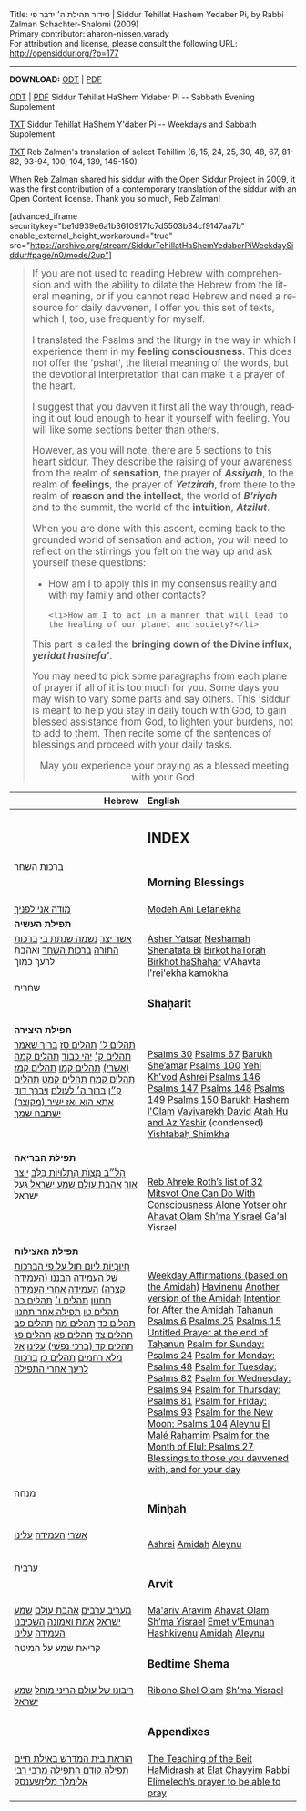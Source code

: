 <html>
<head></head>
<body>
Title: סידור תהילת ה׳ ידבר פי | Siddur Tehillat Hashem Yedaber Pi, by Rabbi Zalman Schachter-Shalomi (2009)<br />
Primary contributor: aharon-nissen.varady<br />
For attribution and license, please consult the following URL: <a href="http://opensiddur.org/?p=177">http://opensiddur.org/?p=177</a>
<p />
<hr />

<strong>DOWNLOAD:</strong> 
<a class="download" href="https://opensiddur.org/wp-content/uploads/2009/10/Siddur-Tehillat-haShem-Weekday-Siddur.odt">ODT</a> | <a class="pdf" href="https://opensiddur.org/wp-content/uploads/2009/10/Siddur-Tehillat-haShem-Weekday-Siddur.pdf">PDF</a>

<a class="download" href="https://opensiddur.org/wp-content/uploads/2009/10/Siddur-Tehillat-haShem-Sabbath-Supplement.odt">ODT</a> | <a class="pdf" href="https://opensiddur.org/wp-content/uploads/2009/10/Siddur-Tehillat-haShem-Sabbath-Supplement.pdf">PDF</a> Siddur Tehillat HaShem Yidaber Pi -- Sabbath Evening Supplement

<a class="download" href="https://opensiddur.org/wp-content/uploads/2009/10/Siddur-Tehillat-HaShem-Yidaber-Pi.txt">TXT</a> Siddur Tehillat HaShem Y'daber Pi -- Weekdays and Sabbath Supplement

<a class="download" href="https://opensiddur.org/wp-content/uploads/2009/10/Reb-Zalmans-Psalms-utf-8.txt">TXT</a> Reb Zalman's translation of select Tehillim (6, 15, 24, 25, 30, 48, 67, 81-82, 93-94, 100, 104, 139, 145-150)

When Reb Zalman shared his siddur with the Open Siddur Project in 2009, it was the first contribution of a contemporary translation of the siddur with an Open Content license. Thank you so much, Reb Zalman!

[advanced_iframe securitykey="be1d939e6a1b36109171c7d5503b34cf9147aa7b" enable_external_height_workaround="true" src="https://archive.org/stream/SiddurTehillatHaShemYedaberPiWeekdaySiddur#page/n0/mode/2up"]

<blockquote><div class="english" lang="en" style="font-size: 1.2em;">
If you are not used to reading Hebrew with comprehension and with the ability to dilate the Hebrew from the literal meaning, or if you cannot read Hebrew and need a resource for daily davvenen, I offer you this set of texts, which I, too, use frequently for myself.

I translated the Psalms and the liturgy in the way in which I experience them in my <strong>feeling consciousness</strong>. This does not offer the 'pshat', the literal meaning of the words, but the devotional interpretation that can make it a prayer of the heart.

I suggest that you davven it first all the way through, reading it out loud enough to hear it yourself with feeling. You will like some sections better than others.

However, as you will note, there are 5 sections to this heart siddur.  They describe the raising of your awareness from the realm of <strong>sensation</strong>, the prayer of <strong><em>Assiyah</em></strong>, to the realm of <strong>feelings</strong>, the prayer of <strong><em>Yetzirah</em></strong>, from there to the realm of <strong>reason and the intellect</strong>, the world of <strong><em>B’riyah</em></strong> and to the summit, the world of the <strong>intuition</strong>, <strong><em>Atzilut</em></strong>.

When you are done with this ascent, coming back to the grounded world of sensation and action, you will need to reflect on the stirrings you felt on the way up and ask yourself these questions:

<ul>
    <li>How am I to apply this in my consensus reality and with my family and other contacts?</li>
    
    <li>How am I to act in a manner that will lead to the healing of our planet and society?</li>
</ul>

This part is called the <strong>bringing down of the Divine influx, <em>yeridat hashefa’</em></strong>.

You may need to pick some paragraphs from each plane of prayer if all of it is too much for you. Some days you may wish to vary some parts and say others. This 'siddur' is meant to help you stay in daily touch with God, to gain blessed assistance from God, to lighten your burdens, not to add to them. Then recite some of the sentences of blessings and proceed with your daily tasks.

<center>May you experience
your praying
as a blessed meeting
with your God.</center>
</div></blockquote>

<table style="margin-left: auto;margin-right: auto;" class="draggable">
<thead><tr><th id="x" style="text-align: right;">Hebrew</th><th style="text-align: left;">English</th></tr></thead>
<tbody>
<tr><td style="vertical-align:top;" width="46%">
<div class="liturgy" lang="he">

</span></div></td>
 
<td style="vertical-align:top;" width="53%">
<div class="english" lang="en">
<h2>INDEX</h2>
</div></td></tr>


<tr><td style="vertical-align:top;" width="46%">
<div class="liturgy" lang="he">
ברכות השחר
</span></div></td>
 
<td style="vertical-align:top;" width="53%">
<div class="english" lang="en">
<h3>Morning Blessings</h3>
</div></td></tr>


<tr><td style="vertical-align:top;" width="46%">
<div class="liturgy" lang="he">
<a href="http://opensiddur.org/?p=29385">מודה אני לפניך</a>
</span></div></td>
 
<td style="vertical-align:top;" width="53%">
<div class="english" lang="en">
<a href="http://opensiddur.org/?p=29385">Modeh Ani Lefanekha</a>
</div></td></tr>


<tr><td style="vertical-align:top;" width="46%">
<div class="liturgy" lang="he">
<strong>תפילת העשיה</strong>
</span></div></td>
 
<td style="vertical-align:top;" width="53%">
<div class="english" lang="en">

</div></td></tr>


<tr><td style="vertical-align:top;" width="46%">
<div class="liturgy" lang="he">
<a href="http://opensiddur.org/?p=17029">אשר יצר</a>
<a href="http://opensiddur.org/?p=17309">נשמה שנתת בי</a>
<a href="http://opensiddur.org/?p=17284">ברכות התורה</a>
<a href="http://opensiddur.org/?p=20929">ברכות השחר</a>
ואהבת לרעך כמוך
</span></div></td>
 
<td style="vertical-align:top;" width="53%">
<div class="english" lang="en">
<a href="http://opensiddur.org/?p=17029">Asher Yatsar</a>
<a href="http://opensiddur.org/?p=17309">Neshamah Shenatata Bi</a>
<a href="http://opensiddur.org/?p=17284">Birkot haTorah</a>
<a href="http://opensiddur.org/?p=20929">Birkhot haShaḥar</a>
v'Ahavta l'rei'ekha kamokha
</div></td></tr>


<tr><td style="vertical-align:top;" width="46%">
<div class="liturgy" lang="he">
שחרית
</span></div></td>
 
<td style="vertical-align:top;" width="53%">
<div class="english" lang="en">
<h3>Shaḥarit</h3>
</div></td></tr>


<tr><td style="vertical-align:top;" width="46%">
<div class="liturgy" lang="he">
<strong>תפילת היצירה</strong>
</span></div></td>
 
<td style="vertical-align:top;" width="53%">
<div class="english" lang="en">

</div></td></tr>


<tr><td style="vertical-align:top;" width="46%">
<div class="liturgy" lang="he">
<a href="http://opensiddur.org/?p=16071">תהלים ל׳</a>
<a href="http://opensiddur.org/?p=16529">תהלים סז</a>
<a href="http://opensiddur.org/?p=17825">ברוך שאמר</a>
<a href="http://opensiddur.org/?p=16555">תהלים ק׳</a>
<a href="http://opensiddur.org/?p=18119">יהי כבוד</a>
<a href="http://opensiddur.org/?p=20948">תהלים קמה (אשרי)‏</a>
<a href="http://opensiddur.org/?p=20962">תהלים קמו</a>
<a href="http://opensiddur.org/?p=20969">תהלים קמז</a>
<a href="http://opensiddur.org/?p=20977">תהלים קמח</a>
<a href="http://opensiddur.org/?p=20984">תהלים קמט</a>
<a href="http://opensiddur.org/?p=20989">תהלים ק״ן</a>
<a href="http://opensiddur.org/?p=21001">ברוך ה׳ לעולם</a>
<a href="http://opensiddur.org/?p=21008">ויברך דוד</a>
<a href="http://opensiddur.org/?p=21013">אתא הוא ואז ישיר (מקוצר)‏</a>
<a href="http://opensiddur.org/?p=21023">ישתבח שמך </a>
</span></div></td>
 
<td style="vertical-align:top;" width="53%">
<div class="english" lang="en">

<a href="http://opensiddur.org/?p=16071">Psalms 30</a>
<a href="http://opensiddur.org/?p=16529">Psalms 67</a>
<a href="http://opensiddur.org/?p=17825">Barukh She’amar</a>
<a href="http://opensiddur.org/?p=16555">Psalms 100</a>
<a href="http://opensiddur.org/?p=18119">Yehi Kh’vod</a>
<a href="http://opensiddur.org/?p=20948">Ashrei</a>
<a href="http://opensiddur.org/?p=20962">Psalms 146</a>
<a href="http://opensiddur.org/?p=20969">Psalms 147</a>
<a href="http://opensiddur.org/?p=20977">Psalms 148</a>
<a href="http://opensiddur.org/?p=20984">Psalms 149</a>
<a href="http://opensiddur.org/?p=20989">Psalms 150</a>
<a href="http://opensiddur.org/?p=21001">Barukh Hashem l'Olam</a>
<a href="http://opensiddur.org/?p=21008">Vayivarekh David</a>
<a href="http://opensiddur.org/?p=21013">Atah Hu and Az Yashir</a> (condensed)
<a href="http://opensiddur.org/?p=21023">Yishtabaḥ Shimkha</a>

</div></td></tr>


<tr><td style="vertical-align:top;" width="46%">
<div class="liturgy" lang="he">
<strong>תפילת הבריאה</strong>
</span></div></td>
 
<td style="vertical-align:top;" width="53%">
<div class="english" lang="en">

</div></td></tr>


<tr><td style="vertical-align:top;" width="46%">
<div class="liturgy" lang="he">
<a href="http://opensiddur.org/?p=21031">הַל״ב מִצְוֺת הַתְלוּיוֹת בַּלֵּב</a>
<a href="http://opensiddur.org/?p=21412">יוצר אור</a>
<a href="http://opensiddur.org/?p=21403">אהבת עולם </a>
<a href="http://opensiddur.org/?p=20907">שמע ישראל </a>
געל ישראל
</span></div></td>
 
<td style="vertical-align:top;" width="53%">
<div class="english" lang="en">

<a href="http://opensiddur.org/?p=21031">Reb Ahrele Roth’s list of 32 Mitsvot One Can Do With Consciousness Alone</a>
<a href="http://opensiddur.org/?p=21412">Yotser ohr</a>
<a href="http://opensiddur.org/?p=21403">Ahavat Olam</a>
<a href="http://opensiddur.org/?p=20907">Sh’ma Yisrael</a>
Ga'al Yisrael
</div></td></tr>


<tr><td style="vertical-align:top;" width="46%">
<div class="liturgy" lang="he">
<strong>תפילת האצילות</strong>
</span></div></td>
 
<td style="vertical-align:top;" width="53%">
<div class="english" lang="en">

</div></td></tr>


<tr><td style="vertical-align:top;" width="46%">
<div class="liturgy" lang="he">
<a href="http://opensiddur.org/?p=21107">חִיוּבִיוֹת ליום חול על פי הברכות של העמידה</a>
<a href="http://opensiddur.org/?p=21089">הבננו (העמידה קצרה)‏</a>
<a href="http://opensiddur.org/?p=30340">העמידה</a>
<a href="http://opensiddur.org/?p=29416">אחרי העמידה</a>
<a href="http://opensiddur.org/?p=10440">תחנון</a>
<a href="http://opensiddur.org/?p=20900">תהלים ו׳</a>
<a href="http://opensiddur.org/?p=20883">תהלים כה</a>
<a href="http://opensiddur.org/?p=20866">תהלים טו</a>
<a href="http://opensiddur.org/?p=20851">תפילה אחר תחנון</a>
<a href="http://opensiddur.org/?p=16164">תהלים כד</a>
<a href="http://opensiddur.org/?p=16235">תהלים מח</a>
<a href="http://opensiddur.org/?p=16241">תהלים פב</a>
<a href="http://opensiddur.org/?p=16119">תהלים צד</a>
<a href="http://opensiddur.org/?p=16128">תהלים פא</a>
<a href="http://opensiddur.org/?p=16137">תהלים פג</a>
<a href="http://opensiddur.org/?p=20811">תהלים קד (ברכי נפשׁי)‏</a>
<a href="http://opensiddur.org/?p=20891">עלינו</a>
<a href="http://opensiddur.org/?p=29393">אל מלא רחמים</a>
<a href="http://opensiddur.org/?p=16709">תהלים כז</a>
<a href="http://opensiddur.org/?p=21390">ברכות לרעך אחרי התפילה</a>
&nbsp;
</span></div></td>
 
<td style="vertical-align:top;" width="53%">
<div class="english" lang="en">

<a href="http://opensiddur.org/?p=21107">Weekday Affirmations (based on the Amidah)</a>
<a href="http://opensiddur.org/?p=21089">Havinenu</a>
<a href="http://opensiddur.org/?p=30340">Another version of the Amidah</a>
<a href="http://opensiddur.org/?p=29416">Intention for After the Amidah</a>
<a href="http://opensiddur.org/?p=10440">Taḥanun</a>
<a href="http://opensiddur.org/?p=20900">Psalms 6</a>
<a href="http://opensiddur.org/?p=20883">Psalms 25</a>
<a href="http://opensiddur.org/?p=20866">Psalms 15</a>
<a href="http://opensiddur.org/?p=20851">Untitled Prayer at the end of Taḥanun</a>
<a href="http://opensiddur.org/?p=16164">Psalm for Sunday: Psalms 24</a>
<a href="http://opensiddur.org/?p=16235">Psalm for Monday: Psalms 48</a>
<a href="http://opensiddur.org/?p=16241">Psalm for Tuesday: Psalms 82</a>
<a href="http://opensiddur.org/?p=16119">Psalm for Wednesday: Psalms 94</a>
<a href="http://opensiddur.org/?p=16128">Psalm for Thursday: Psalms 81</a>
<a href="http://opensiddur.org/?p=16137">Psalm for Friday: Psalms 93</a>
<a href="http://opensiddur.org/?p=20811">Psalm for the New Moon: Psalms 104</a>
<a href="http://opensiddur.org/?p=20891">Aleynu</a>
<a href="http://opensiddur.org/?p=29393">El Malé Raḥamim</a>
<a href="http://opensiddur.org/?p=16709">Psalm for the Month of Elul: Psalms 27</a>
<a href="http://opensiddur.org/?p=21390">Blessings to those you davvened with, and for your day</a>

</div></td></tr>


<tr><td style="vertical-align:top;" width="46%">
<div class="liturgy" lang="he">
מנחה
</span></div></td>
 
<td style="vertical-align:top;" width="53%">
<div class="english" lang="en">
<h3>Minḥah</h3>
</div></td></tr>


<tr><td style="vertical-align:top;" width="46%">
<div class="liturgy" lang="he">
<a href="http://opensiddur.org/?p=20948">אשרי</a>
<a href="http://opensiddur.org/?p=30340">העמידה</a>
<a href="http://opensiddur.org/?p=20891">עלינו</a>
</span></div></td>
 
<td style="vertical-align:top;" width="53%">
<div class="english" lang="en">

<a href="http://opensiddur.org/?p=20948">Ashrei</a>
<a href="http://opensiddur.org/?p=30340">Amidah</a>
<a href="http://opensiddur.org/?p=20891">Aleynu</a>

</div></td></tr>


<tr><td style="vertical-align:top;" width="46%">
<div class="liturgy" lang="he">
ערבית
</span></div></td>
 
<td style="vertical-align:top;" width="53%">
<div class="english" lang="en">
<h3>Arvit</h3>
</div></td></tr>


<tr><td style="vertical-align:top;" width="46%">
<div class="liturgy" lang="he">
<a href="http://opensiddur.org/?p=22068">מעריב ערבים</a>
<a href="http://opensiddur.org/?p=22073">אהבת עולם</a>
<a href="http://opensiddur.org/?p=20907">שמע ישראל</a>
<a href="http://opensiddur.org/?p=29411">אמת ואמונה</a>
<a href="http://opensiddur.org/?p=29407">השכיבנו</a>
<a href="http://opensiddur.org/?p=30340">העמידה</a>
<a href="http://opensiddur.org/?p=20891">עלינו</a>
</span></div></td>
 
<td style="vertical-align:top;" width="53%">
<div class="english" lang="en">
<a href="http://opensiddur.org/?p=22068">Ma'ariv Aravim</a>
<a href="http://opensiddur.org/?p=22073">Ahavat Olam</a>
<a href="http://opensiddur.org/?p=20907">Sh’ma Yisrael</a>
<a href="http://opensiddur.org/?p=29411">Emet v'Emunah</a>
<a href="http://opensiddur.org/?p=29407">Hashkivenu</a>
<a href="http://opensiddur.org/?p=30340">Amidah</a>
<a href="http://opensiddur.org/?p=20891">Aleynu</a>
</div></td></tr>


<tr><td style="vertical-align:top;" width="46%">
<div class="liturgy" lang="he">
קריאת שמע על המיטה
</span></div></td>
 
<td style="vertical-align:top;" width="53%">
<div class="english" lang="en">
<h3>Bedtime Shema</h3>
</div></td></tr>


<tr><td style="vertical-align:top;" width="46%">
<div class="liturgy" lang="he">
<a href="http://opensiddur.org/?p=16104">ריבונו של עולם הריני מוחל</a>
<a href="http://opensiddur.org/?p=20907">שמע ישראל</a>
</span></div></td>
 
<td style="vertical-align:top;" width="53%">
<div class="english" lang="en">
<a href="http://opensiddur.org/?p=16104">Ribono Shel Olam</a>
<a href="http://opensiddur.org/?p=20907">Sh’ma Yisrael</a>
</div></td></tr>


<tr><td style="vertical-align:top;" width="46%">
<div class="liturgy" lang="he">

</span></div></td>
 
<td style="vertical-align:top;" width="53%">
<div class="english" lang="en">
<h3>Appendixes</h3>
</div></td></tr>


<tr><td style="vertical-align:top;" width="46%">
<div class="liturgy" lang="he">
<a href="http://opensiddur.org/?p=16080">הוראת בית המדרש באילת חיים</a>
<a href="http://opensiddur.org/?p=16095">תפילה קודם התפילה מרבי רבי אלימלך מליזשענסק</a>
</span></div></td>
 
<td style="vertical-align:top;" width="53%">
<div class="english" lang="en">
<a href="http://opensiddur.org/?p=16080">The Teaching of the Beit HaMidrash at Elat Chayyim</a>
<a href="http://opensiddur.org/?p=16095">Rabbi Elimelech’s prayer to be able to pray</a>
</div></td></tr>
</tbody></table>
</body>
</html>